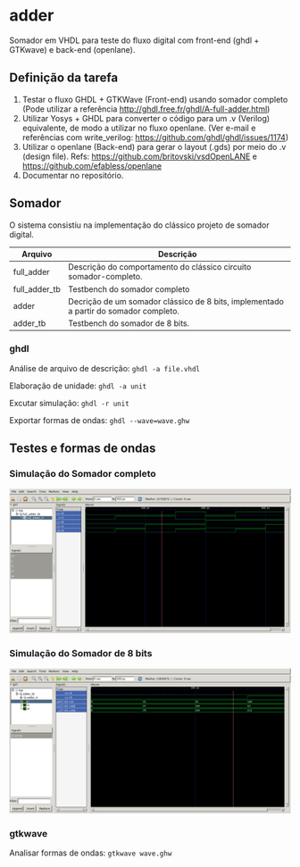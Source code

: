 # adder
Somador em VHDL para teste do fluxo digital com front-end (ghdl + GTKwave) e back-end (openlane).

## Definição da tarefa
1. Testar o fluxo GHDL + GTKWave (Front-end) usando somador completo (Pode utilizar a referência http://ghdl.free.fr/ghdl/A-full-adder.html)
2. Utilizar Yosys + GHDL para converter o código para um .v (Verilog) equivalente, de modo a utilizar no fluxo openlane. (Ver e-mail e referências com write_verilog: https://github.com/ghdl/ghdl/issues/1174)
3. Utilizar o openlane (Back-end) para gerar o layout (.gds) por meio do .v (design file). Refs: https://github.com/britovski/vsdOpenLANE e https://github.com/efabless/openlane
4. Documentar no repositório.

## Somador

O sistema consistiu na implementação do clássico projeto de somador digital.

Arquivo    | Descrição
---------- | ------
full_adder | Descrição do comportamento do clássico circuito somador-completo.
full_adder_tb  | Testbench do somador completo
adder  | Decrição de um somador clássico de 8 bits, implementado a partir do somador completo.
adder_tb  | Testbench do somador de 8 bits.

### ghdl

Análise de arquivo de descrição: `ghdl -a file.vhdl`

Elaboração de unidade: `ghdl -a unit`

Excutar simulação: `ghdl -r unit`

Exportar formas de ondas: `ghdl --wave=wave.ghw`

## Testes e formas de ondas

### Simulação do Somador completo

![img](.github/full_adder.png)

### Simulação do Somador de 8 bits

![img](.github/adder_tb.png)

### gtkwave

Analisar formas de ondas: `gtkwave wave.ghw`
